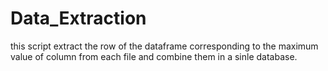 # Data_Extraction
this script extract the row of the dataframe corresponding to the maximum value of column from each file and combine them in a sinle database. 
